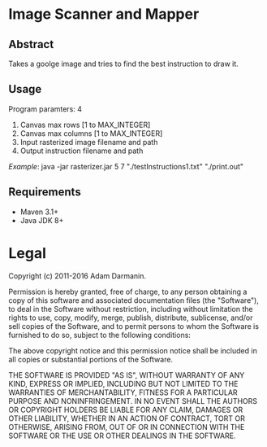 # Image Scanner and Mapper


## Abstract

Takes a goolge image and tries to find the best instruction to draw it.

## Usage

Program paramters: 4

1. Canvas max rows [1 to MAX_INTEGER]
2. Canvas max columns [1 to MAX_INTEGER]
3. Input rasterized image filename and path
4. Output instruction filename and path

*Example*: java -jar rasterizer.jar 5 7 "./testInstructions1.txt" "./print.out"

## Requirements

* Maven 3.1+
* Java JDK 8+

# Legal

Copyright (c) 2011-2016 Adam Darmanin.

Permission is hereby granted, free of charge, to any person obtaining a copy of this software and associated documentation files (the "Software"), to deal in the Software without restriction, including without limitation the rights to use, copy, modify, merge, publish, distribute, sublicense, and/or sell copies of the Software, and to permit persons to whom the Software is furnished to do so, subject to the following conditions:

The above copyright notice and this permission notice shall be included in all copies or substantial portions of the Software.

THE SOFTWARE IS PROVIDED "AS IS", WITHOUT WARRANTY OF ANY KIND, EXPRESS OR IMPLIED, INCLUDING BUT NOT LIMITED TO THE WARRANTIES OF MERCHANTABILITY, FITNESS FOR A PARTICULAR PURPOSE AND NONINFRINGEMENT. IN NO EVENT SHALL THE AUTHORS OR COPYRIGHT HOLDERS BE LIABLE FOR ANY CLAIM, DAMAGES OR OTHER LIABILITY, WHETHER IN AN ACTION OF CONTRACT, TORT OR OTHERWISE, ARISING FROM, OUT OF OR IN CONNECTION WITH THE SOFTWARE OR THE USE OR OTHER DEALINGS IN THE SOFTWARE.
